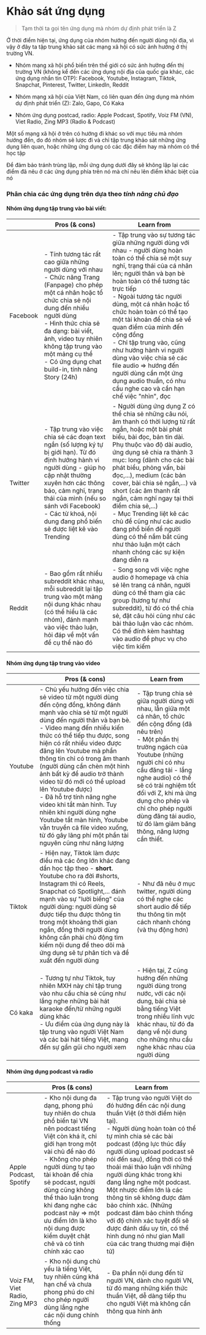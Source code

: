 # Khảo sát ứng dụng

> Tạm thời ta gọi tên ứng dụng mà nhóm dự định phát triển là Z

Ở thời điểm hiện tại, ứng dụng của nhóm hướng đến người dùng nội địa, vì vậy ở đây ta tập trung khảo sát các mạng xã hội có sức ảnh hưởng ở thị trường VN.

- Nhóm mạng xã hội phổ biến trên thế giới có sức ảnh hưởng đến thị trường VN (không kể đến các ứng dụng nội địa của quốc gia khác, các ứng dụng nhắn tin OTP): Facebook, Youtube, Instagram, Tiktok, Snapchat, Pinterest, Twitter, LinkedIn, Reddit

- Nhóm mạng xã hội của Việt Nam, có liên quan đến ứng dụng mà nhóm dự định phát triển (Z): Zalo, Gapo, Có Kaka

- Nhóm ứng dụng postcad, radio: Apple Podcast, Spotify, Voiz FM (VN), Viet Radio, Zing MP3 (Radio & Podcast)

Một số mạng xã hội ở trên có hướng đi khác so với mục tiêu mà nhóm hướng đến, do đó nhóm sẽ lược đi và chỉ tập trung khảo sát những ứng dụng liên quan, hoặc những ứng dụng có các đặc điểm hay mà nhóm có thể học tập

Để đảm bảo tránh trùng lặp, mỗi ứng dụng dưới đây sẽ không lặp lại các điểm đã nêu ở các ứng dụng phía trên nó mà chỉ nêu lên điểm khác biệt của nó

### Phân chia các ứng dụng trên dựa theo *tính năng chủ đạo*

#### Nhóm ứng dụng tập trung vào bài viết:

|          | Pros (& cons)                                                                                                                                                                                                                                                                                                              | Learn from                                                                                                                                                                                                                                                                                                                                                                                                                                                                                                                                                  |
| -------- | -------------------------------------------------------------------------------------------------------------------------------------------------------------------------------------------------------------------------------------------------------------------------------------------------------------------------- | ----------------------------------------------------------------------------------------------------------------------------------------------------------------------------------------------------------------------------------------------------------------------------------------------------------------------------------------------------------------------------------------------------------------------------------------------------------------------------------------------------------------------------------------------------------- |
| Facebook | - Tính tương tác rất cao giữa những người dùng với nhau<br/>- Chức năng Trang (Fanpage) cho phép một cá nhân hoặc tổ chức chia sẻ nội dung đến nhiều người dùng<br/>- Hình thức chia sẻ đa dạng: bài viết, ảnh, video tuy nhiên không tập trung vào một mảng cụ thể<br/>- Có ứng dụng chat build-in, tính năng Story (24h) | - Tập trung vào sự tương tác giữa những người dùng với nhau - người dùng hoàn toàn có thể chia sẻ một suy nghĩ, trạng thái của cá nhân lên; người thân và bạn bè hoàn toàn có thể tương tác trực tiếp<br/>- Ngoài tương tác người dùng, một cá nhân hoặc tổ chức hoàn toàn có thể tạo một tài khoản để chia sẻ về quan điểm của mình đến cộng đồng<br/>- Chỉ tập trung vào, cũng như hướng hành vi người dùng vào việc chia sẻ các file audio => hướng đến người dùng cần một ứng dụng audio thuần, có nhu cầu nghe cao và cần hạn chế việc "nhìn", đọc     |
| Twitter  | - Tập trung vào việc chia sẻ các đoạn text ngắn (số lượng ký tự bị giới hạn). Từ đó định hướng hành vi người dùng - giúp họ cập nhật thường xuyên hơn các thông báo, cảm nghĩ, trạng thái của mình (nếu so sánh với Facebook)<br/>- Các từ khoá, nội dung đang phổ biến sẽ được liệt kê vào Trending                       | - Người dùng ứng dụng Z có thể chia sẻ những câu nói, âm thanh có thời lượng từ rất ngắn, hoặc một bài phát biểu, bài đọc, bản tin dài. Phụ thuộc vào độ dài audio, ứng dụng sẽ chia ra thành 3 mục: long (dành cho các bài phát biểu, phỏng vấn, bài đọc,...), medium (các bản cover, bài chia sẻ ngắn,...) và short (các âm thanh rất ngắn, cảm nghĩ ngay tại thời điểm chia sẻ,...)<br/>- Mục Trending liệt kê các chủ đề cũng như các audio đang phổ biến để người dùng có thể nắm bắt cũng như thảo luận một cách nhanh chóng các sự kiện đang diễn ra |
| Reddit   | - Bao gồm rất nhiều subreddit khác nhau, mỗi subreddit lại tập trung vào một mảng nội dung khác nhau (có thể hiểu là các nhóm), đánh mạnh vào việc thảo luận, hỏi đáp về một vấn đề cụ thể nào đó                                                                                                                          | - Song song với việc nghe audio ở homepage và chia sẻ lên trang cá nhân, người dùng có thể tham gia các group (tương tự như subreddit), từ đó có thể chia sẻ, đặt câu hỏi cũng như các bài thảo luận vào các nhóm. Có thể đính kèm hashtag vào audio để phục vụ cho việc tìm kiếm                                                                                                                                                                                                                                                                           |

#### Nhóm ứng dụng tập trung vào video

|         | Pros (& cons)                                                                                                                                                                                                                                                                                                                                                                                                                                                                                                                                                                                                                   | Learn from                                                                                                                                                                                                                                                                                                                                                               |
| ------- | ------------------------------------------------------------------------------------------------------------------------------------------------------------------------------------------------------------------------------------------------------------------------------------------------------------------------------------------------------------------------------------------------------------------------------------------------------------------------------------------------------------------------------------------------------------------------------------------------------------------------------- | ------------------------------------------------------------------------------------------------------------------------------------------------------------------------------------------------------------------------------------------------------------------------------------------------------------------------------------------------------------------------ |
| Youtube | - Chủ yếu hướng đến việc chia sẻ video từ một người dùng đến cộng đồng, không đánh mạnh vào chia sẻ từ một người dùng đến người thân và bạn bè.<br/>- Video mang đến nhiều kiến thức có thể tiếp thu được, song hiện có rất nhiều video được đăng lên Youtube mà phần thông tin chỉ có trong âm thanh (người dùng cần chèn một hình ảnh bất kỳ để audio trở thành video từ đó mới có thể upload lên Youtube được)<br/>- Đã hỗ trợ tính năng nghe video khi tắt màn hình. Tuy nhiên khi người dùng nghe Youtube tắt màn hình, Youtube vẫn truyền cả file video xuống, từ đó gây lãng phí một phần tài nguyên cũng như năng lượng | - Tập trung chia sẻ giữa người dùng với nhau, lẫn giữa một cá nhân, tổ chức đến cộng đồng (đã nêu trên)<br/>- Một phần thị trường ngách của Youtube (những người chỉ có nhu cầu đăng tải - lắng nghe audio) có thể sẽ có trải nghiệm tốt đối với Z, khi mà ứng dụng cho phép và chỉ cho phép người dùng đăng tải audio, từ đó làm giảm băng thông, năng lượng cần thiết. |
| Tiktok  | - Hiện nay, Tiktok làm được điều mà các ông lớn khác đang dần học tập theo - **short**. Youtube cho ra đời #shorts, Instagram thì có Reels, Snapchat có Spotlight,... đánh mạnh vào sự "lười biếng" của người dùng: người dùng sẽ được tiếp thu được thông tin trong một khoảng thời gian ngắn, đồng thời người dùng không cần phải chủ động tìm kiếm nội dung để theo dõi mà ứng dụng sẽ tự phân tích và đề xuất đến người dùng                                                                                                                                                                                                | - Như đã nêu ở mục twitter, người dùng có thể nghe các short audio để tiếp thu thông tin một cách nhanh chóng (và thụ động hơn)                                                                                                                                                                                                                                          |
| Có kaka | - Tương tự như Tiktok, tuy nhiên MXH này chỉ tập trung vào nhu cầu chia sẻ cũng như lắng nghe những bài hát karaoke đến/từ những người dùng khác<br/>- Ưu điểm của ứng dụng này là tập trung vào người Việt Nam và các bài hát tiếng Việt, mang đến sự gần gũi cho người xem                                                                                                                                                                                                                                                                                                                                                    | - Hiện tại, Z cũng hướng đến những người dùng trong nước, với các nội dung, bài chia sẻ bằng tiếng Việt trong nhiều lĩnh vực khác nhau, từ đó đa dạng về nội dung cho những nhu cầu nghe khác nhau của người dùng                                                                                                                                                        |

#### Nhóm ứng dụng podcast và radio

|                               | Pros (& cons)                                                                                                                                                                                                                                                                                                                                                                     | Learn from                                                                                                                                                                                                                                                                                                                                                                                                                                                                                                                                                      |
| ----------------------------- | --------------------------------------------------------------------------------------------------------------------------------------------------------------------------------------------------------------------------------------------------------------------------------------------------------------------------------------------------------------------------------- | --------------------------------------------------------------------------------------------------------------------------------------------------------------------------------------------------------------------------------------------------------------------------------------------------------------------------------------------------------------------------------------------------------------------------------------------------------------------------------------------------------------------------------------------------------------- |
| Apple Podcast, Spotify        | - Kho nội dung đa dạng, phong phú tuy nhiên do chưa phổ biến tại VN nên podcast tiếng Việt còn khá ít, chỉ giới hạn trong một vài chủ đề nào đó<br/>- Không cho phép người dùng tự tạo tài khoản để chia sẻ podcast, người dùng cũng không thể thảo luận trong khi đang nghe các podcast này => một ưu điểm lớn là kho nội dung được kiểm duyệt chặt chẽ và có tính chính xác cao | - Tập trung vào người Việt do đó hướng đến các nội dung thuần Việt (ở thời điểm hiện tại).<br/>- Người dùng hoàn toàn có thể tự mình chia sẻ các bài podcast (động lực thúc đẩy người dùng upload podcast sẽ nói đến sau), đồng thời có thể thoải mái thảo luận với những người dùng khác trong khi đang lắng nghe một podcast. Một nhược điểm lớn là các thông tin sẽ không được đảm bảo chính xác. (Những podcast đảm bảo chính thống với độ chính xác tuyệt đối sẽ được đánh dấu uy tín, có thể hình dung nó như gian Mall của các trang thương mại điện tử) |
| Voiz FM, Viet Radio, Zing MP3 | - Kho nội dung chủ yếu là tiếng Việt, tuy nhiên cũng khá hạn chế và chưa phong phú do chỉ cho phép người dùng lắng nghe các nội dung chính thống                                                                                                                                                                                                                                  | - Đa phần nội dung đến từ người VN, dành cho người VN, từ đó mang những kiến thức thuần Việt, dễ dàng tiếp thu cho người Việt mà không cần thông qua hình ảnh                                                                                                                                                                                                                                                                                                                                                                                                   |
